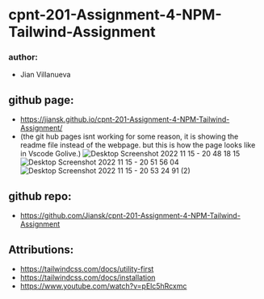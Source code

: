 # cpnt-201-Assignment-4-NPM-Tailwind-Assignment
### author:
- Jian Villanueva
## github page: 
- https://jiansk.github.io/cpnt-201-Assignment-4-NPM-Tailwind-Assignment/
- (the git hub pages isnt working for some reason, it is showing the readme file instead of the webpage. but this is how the page looks like in Vscode Golive.)
 ![Desktop Screenshot 2022 11 15 - 20 48 18 15](https://user-images.githubusercontent.com/113375154/202079018-816ebbd9-dad2-43e3-a7af-92a31e672f7b.png)
 ![Desktop Screenshot 2022 11 15 - 20 51 56 04](https://user-images.githubusercontent.com/113375154/202079434-8517daf9-cde6-4aae-9162-5ebfcdc225f0.png)
![Desktop Screenshot 2022 11 15 - 20 53 24 91 (2)](https://user-images.githubusercontent.com/113375154/202079558-d3ccfd05-7b50-499b-9d35-b48a7282ad2b.png)


## github repo:
- https://github.com/Jiansk/cpnt-201-Assignment-4-NPM-Tailwind-Assignment
## Attributions:
- https://tailwindcss.com/docs/utility-first
- https://tailwindcss.com/docs/installation
- https://www.youtube.com/watch?v=pElc5hRcxmc
